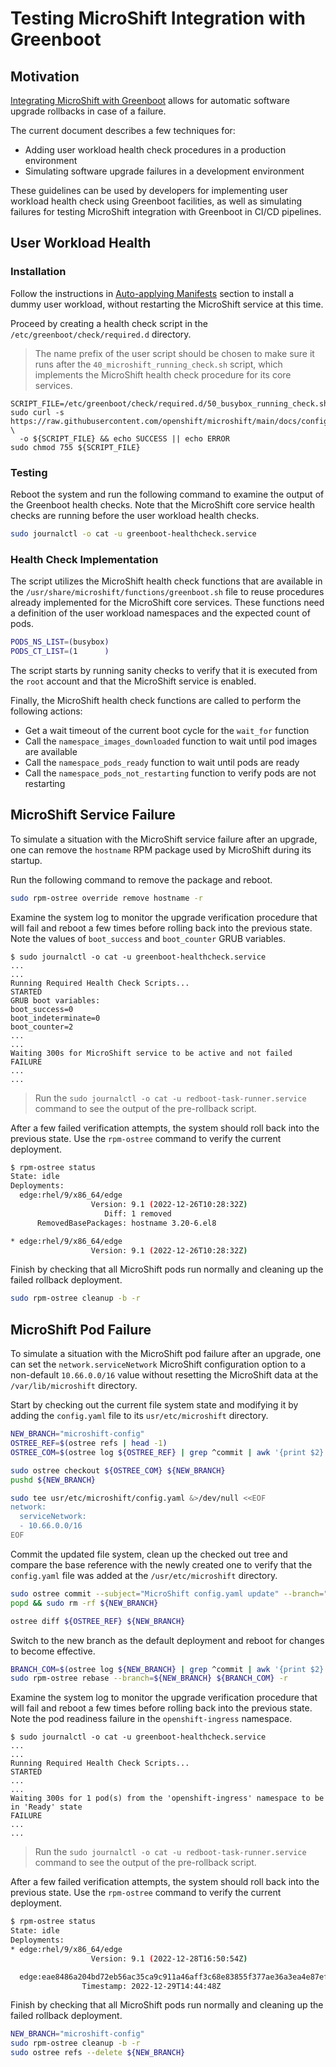 # Testing MicroShift Integration with Greenboot

## Motivation

[Integrating MicroShift with Greenboot](./greenboot.md) allows for automatic
software upgrade rollbacks in case of a failure.

The current document describes a few techniques for:
* Adding user workload health check procedures in a production environment
* Simulating software upgrade failures in a development environment

These guidelines can be used by developers for implementing user workload
health check using Greenboot facilities, as well as simulating failures for
testing MicroShift integration with Greenboot in CI/CD pipelines.

## User Workload Health

### Installation

Follow the instructions in [Auto-applying Manifests](./howto_config.md#auto-applying-manifests)
section to install a dummy user workload, without restarting the MicroShift service
at this time.

Proceed by creating a health check script in the `/etc/greenboot/check/required.d`
directory.
> The name prefix of the user script should be chosen to make sure it runs after
> the `40_microshift_running_check.sh` script, which implements the MicroShift
> health check procedure for its core services.

```
SCRIPT_FILE=/etc/greenboot/check/required.d/50_busybox_running_check.sh
sudo curl -s https://raw.githubusercontent.com/openshift/microshift/main/docs/config/busybox_running_check.sh \
  -o ${SCRIPT_FILE} && echo SUCCESS || echo ERROR
sudo chmod 755 ${SCRIPT_FILE}
```

### Testing

Reboot the system and run the following command to examine the output of the
Greenboot health checks. Note that the MicroShift core service health checks
are running before the user workload health checks.

```bash
sudo journalctl -o cat -u greenboot-healthcheck.service
```

### Health Check Implementation

The script utilizes the MicroShift health check functions that are available
in the `/usr/share/microshift/functions/greenboot.sh` file to reuse procedures
already implemented for the MicroShift core services. These functions need a
definition of the user workload namespaces and the expected count of pods.

```bash
PODS_NS_LIST=(busybox)
PODS_CT_LIST=(1      )
```

The script starts by running sanity checks to verify that it is executed from
the `root` account and that the MicroShift service is enabled.

Finally, the MicroShift health check functions are called to perform the
following actions:
- Get a wait timeout of the current boot cycle for the `wait_for` function
- Call the `namespace_images_downloaded` function to wait until pod images are available
- Call the `namespace_pods_ready` function to wait until pods are ready
- Call the `namespace_pods_not_restarting` function to verify pods are not restarting

## MicroShift Service Failure

To simulate a situation with the MicroShift service failure after an upgrade,
one can remove the `hostname` RPM package used by MicroShift during its startup.

Run the following command to remove the package and reboot.

```bash
sudo rpm-ostree override remove hostname -r
```

Examine the system log to monitor the upgrade verification procedure that will fail
and reboot a few times before rolling back into the previous state. Note the values
of `boot_success` and `boot_counter` GRUB variables.

```
$ sudo journalctl -o cat -u greenboot-healthcheck.service
...
...
Running Required Health Check Scripts...
STARTED
GRUB boot variables:
boot_success=0
boot_indeterminate=0
boot_counter=2
...
...
Waiting 300s for MicroShift service to be active and not failed
FAILURE
...
...
```

> Run the `sudo journalctl -o cat -u redboot-task-runner.service` command
> to see the output of the pre-rollback script.

After a few failed verification attempts, the system should roll back into the
previous state. Use the `rpm-ostree` command to verify the current deployment.

```bash
$ rpm-ostree status
State: idle
Deployments:
  edge:rhel/9/x86_64/edge
                  Version: 9.1 (2022-12-26T10:28:32Z)
                     Diff: 1 removed
      RemovedBasePackages: hostname 3.20-6.el8

* edge:rhel/9/x86_64/edge
                  Version: 9.1 (2022-12-26T10:28:32Z)
```

Finish by checking that all MicroShift pods run normally and cleaning up
the failed rollback deployment.

```bash
sudo rpm-ostree cleanup -b -r
```

## MicroShift Pod Failure

To simulate a situation with the MicroShift pod failure after an upgrade,
one can set the `network.serviceNetwork` MicroShift configuration option to a
non-default `10.66.0.0/16` value without resetting the MicroShift data at the
`/var/lib/microshift` directory.

Start by checking out the current file system state and modifying it by adding
the `config.yaml` file to its `usr/etc/microshift` directory.

```bash
NEW_BRANCH="microshift-config"
OSTREE_REF=$(ostree refs | head -1)
OSTREE_COM=$(ostree log ${OSTREE_REF} | grep ^commit | awk '{print $2}')

sudo ostree checkout ${OSTREE_COM} ${NEW_BRANCH}
pushd ${NEW_BRANCH}

sudo tee usr/etc/microshift/config.yaml &>/dev/null <<EOF
network:
  serviceNetwork:
  - 10.66.0.0/16
EOF
```

Commit the updated file system, clean up the checked out tree and compare the
base reference with the newly created one to verify that the `config.yaml` file
was added at the `/usr/etc/microshift` directory.

```bash
sudo ostree commit --subject="MicroShift config.yaml update" --branch="${NEW_BRANCH}"
popd && sudo rm -rf ${NEW_BRANCH}

ostree diff ${OSTREE_REF} ${NEW_BRANCH}
```

Switch to the new branch as the default deployment and reboot for changes to
become effective.

```bash
BRANCH_COM=$(ostree log ${NEW_BRANCH} | grep ^commit | awk '{print $2}')
sudo rpm-ostree rebase --branch=${NEW_BRANCH} ${BRANCH_COM} -r
```

Examine the system log to monitor the upgrade verification procedure that will fail
and reboot a few times before rolling back into the previous state. Note the pod
readiness failure in the `openshift-ingress` namespace.

```
$ sudo journalctl -o cat -u greenboot-healthcheck.service
...
...
Running Required Health Check Scripts...
STARTED
...
...
Waiting 300s for 1 pod(s) from the 'openshift-ingress' namespace to be in 'Ready' state
FAILURE
...
...
```

> Run the `sudo journalctl -o cat -u redboot-task-runner.service` command
> to see the output of the pre-rollback script.

After a few failed verification attempts, the system should roll back into the
previous state. Use the `rpm-ostree` command to verify the current deployment.

```bash
$ rpm-ostree status
State: idle
Deployments:
* edge:rhel/9/x86_64/edge
                  Version: 9.1 (2022-12-28T16:50:54Z)

  edge:eae8486a204bd72eb56ac35ca9c911a46aff3c68e83855f377ae36a3ea4e87ef
                Timestamp: 2022-12-29T14:44:48Z
```

Finish by checking that all MicroShift pods run normally and cleaning up
the failed rollback deployment.

```bash
NEW_BRANCH="microshift-config"
sudo rpm-ostree cleanup -b -r
sudo ostree refs --delete ${NEW_BRANCH}
```
